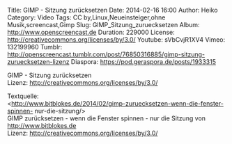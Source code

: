 Title: GIMP - Sitzung zurücksetzen
Date: 2014-02-16 16:00
Author: Heiko
Category: Video
Tags: CC by,Linux,Neueinsteiger,ohne Musik,screencast,Gimp
Slug: GIMP_Sitzung_zuruecksetzen
Album: http://www.openscreencast.de
Duration: 229000
License: http://creativecommons.org/licenses/by/3.0/
Youtube: sVbCvjR1XV4
Vimeo: 132199960
Tumblr: http://openscreencast.tumblr.com/post/76850316885/gimp-sitzung-zuruecksetzen-lizenz
Diaspora: https://pod.geraspora.de/posts/1933315

GIMP - Sitzung zurücksetzen  
Lizenz: <http://creativecommons.org/licenses/by/3.0/>  
  
Textquelle:  
<http://www.bitblokes.de/2014/02/gimp-zuruecksetzen-wenn-die-fenster-spinnen-
nur-die-sitzung/>  
GIMP zurücksetzen - wenn die Fenster spinnen - nur die Sitzung von
<http://www.bitblokes.de>  
Lizenz: <http://creativecommons.org/licenses/by/3.0/>

